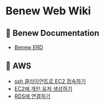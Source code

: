 # Benew Web Wiki

## 🐯 Benew Documentation
- [Benew ERD](benew-doc/benew-erd.md)

## 🐯 AWS
- [ssh 클라이언트로 EC2 접속하기](aws/aws-access-ec2-with-ssh.md)
- [EC2에 개인 유저 생성하기](aws/aws-create-user-in-ec2.md)
- [RDS에 연결하기](aws/aws-connect-to-rds.md)
